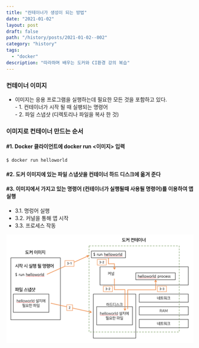 ```yaml
---
title: "컨테이너가 생성이 되는 방법"
date: "2021-01-02"
layout: post
draft: false
path: "/history/posts/2021-01-02--002"
category: "history"
tags:
  - "docker"
description: "따라하며 배우는 도커와 CI환경 강의 복습"
---
```


### 컨테이너 이미지
- 이미지는 응용 프로그램을 실행하는데 필요한 모든 것을 포함하고 있다.  
 \- 1. 컨테이너가 시작 될 때 실팽되는 명령어  
 \- 2. 파일 스냅샷 (디렉토리나 파일을 복사 한 것)  


### 이미지로 컨테이너 만드는 순서
#### #1. Docker 클라이언트에 docker run <이미지> 입력
```
$ docker run helloworld
```

#### #2. 도커 이미지에 있는 파일 스냅샷을 컨테이너 하드 디스크에 옮겨 준다
#### #3. 이미지에서 가지고 있는 명령어 (컨테이너가 실행될때 사용될 명령어)를 이용하여 앱 실행
 - 3.1. 명렁어 실행 
 - 3.2. 커널을 통해 앱 시작 
 - 3.3. 프로세스 작동
 
 ![](./002-01.PNG)
